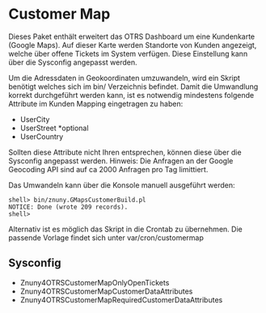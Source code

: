 # Customer Map

Dieses Paket enthält erweitert das OTRS Dashboard um eine Kundenkarte (Google Maps).
Auf dieser Karte werden Standorte von Kunden angezeigt, welche über offene Tickets im
System verfügen. Diese Einstellung kann über die Sysconfig angepasst werden.

Um die Adressdaten in Geokoordinaten umzuwandeln, wird ein Skript benötigt welches sich im bin/
Verzeichnis befindet. Damit die Umwandlung korrekt durchgeführt werden kann, ist es notwendig
mindestens folgende Attribute im Kunden Mapping eingetragen zu haben:

 - UserCity
 - UserStreet *optional
 - UserCountry

Sollten diese Attribute nicht Ihren entsprechen, können diese über die Sysconfig angepasst werden.
Hinweis:
Die Anfragen an der Google Geocoding API sind auf ca 2000 Anfragen pro Tag limittiert.

Das Umwandeln kann über die Konsole manuell ausgeführt werden:

    shell> bin/znuny.GMapsCustomerBuild.pl
    NOTICE: Done (wrote 209 records).
    shell>

Alternativ ist es möglich das Skript in die Crontab zu übernehmen. Die passende Vorlage
findet sich unter var/cron/customermap

## Sysconfig

 - Znuny4OTRSCustomerMapOnlyOpenTickets
 - Znuny4OTRSCustomerMapCustomerDataAttributes
 - Znuny4OTRSCustomerMapRequiredCustomerDataAttributes
